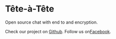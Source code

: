# Tête-à-Tête
Open source chat with end to and encryption.

Check our project on [Github](https://github.com/teteateteio).
Follow us on[Facebook](https://www.facebook.com/teteatete.io/).
